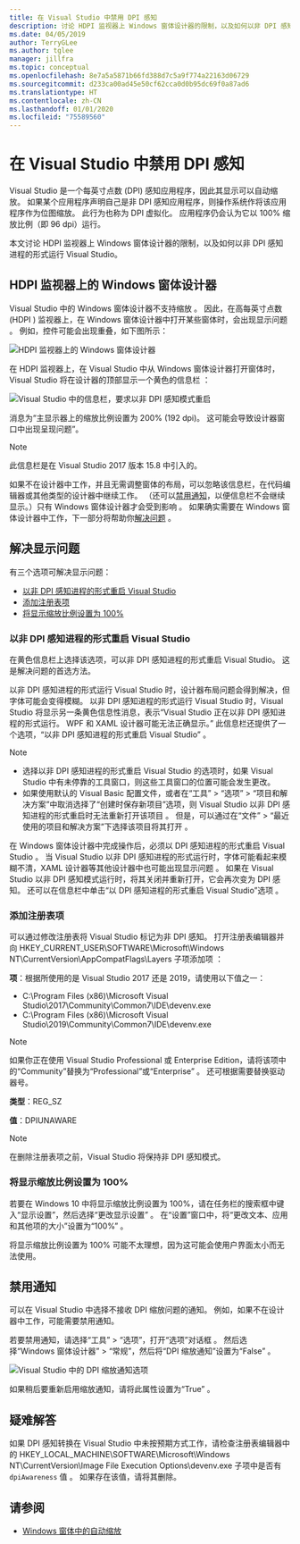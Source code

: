```yaml
---
title: 在 Visual Studio 中禁用 DPI 感知
description: 讨论 HDPI 监视器上 Windows 窗体设计器的限制，以及如何以非 DPI 感知进程的形式运行 Visual Studio。
ms.date: 04/05/2019
author: TerryGLee
ms.author: tglee
manager: jillfra
ms.topic: conceptual
ms.openlocfilehash: 8e7a5a5871b66fd388d7c5a9f774a22163d06729
ms.sourcegitcommit: d233ca00ad45e50cf62cca0d0b95dc69f0a87ad6
ms.translationtype: HT
ms.contentlocale: zh-CN
ms.lasthandoff: 01/01/2020
ms.locfileid: "75589560"
---
```

# <a name="disable-dpi-awareness-in-visual-studio"></a>在 Visual Studio 中禁用 DPI 感知

Visual Studio 是一个每英寸点数 (DPI) 感知应用程序，因此其显示可以自动缩放。 如果某个应用程序声明自己是非 DPI 感知应用程序，则操作系统作将该应用程序作为位图缩放。 此行为也称为 DPI 虚拟化。 应用程序仍会认为它以 100% 缩放比例（即 96 dpi）运行。

本文讨论 HDPI 监视器上 Windows 窗体设计器的限制，以及如何以非 DPI 感知进程的形式运行 Visual Studio。

## <a name="windows-forms-designer-on-hdpi-monitors"></a>HDPI 监视器上的 Windows 窗体设计器

Visual Studio 中的 Windows 窗体设计器不支持缩放  。 因此，在高每英寸点数 (HDPI ) 监视器上，在 Windows 窗体设计器中打开某些窗体时，会出现显示问题  。 例如，控件可能会出现重叠，如下图所示：

![HDPI 监视器上的 Windows 窗体设计器](./media/win-forms-designer-hdpi.png)

在 HDPI 监视器上，在 Visual Studio 中从 Windows 窗体设计器打开窗体时，Visual Studio 将在设计器的顶部显示一个黄色的信息栏  ：

![Visual Studio 中的信息栏，要求以非 DPI 感知模式重启](./media/scaling-gold-bar.png)

消息为“主显示器上的缩放比例设置为 200% (192 dpi)。  这可能会导致设计器窗口中出现呈现问题”。

> [!NOTE]
> 此信息栏是在 Visual Studio 2017 版本 15.8 中引入的。

如果不在设计器中工作，并且无需调整窗体的布局，可以忽略该信息栏，在代码编辑器或其他类型的设计器中继续工作。 （还可以[禁用通知](#disable-notifications)，以便信息栏不会继续显示。）只有 Windows 窗体设计器才会受到影响  。 如果确实需要在 Windows 窗体设计器中工作，下一部分将帮助你[解决问题](#to-resolve-the-display-problem)  。

## <a name="to-resolve-the-display-problem"></a>解决显示问题

有三个选项可解决显示问题：

- [以非 DPI 感知进程的形式重启 Visual Studio](#restart-visual-studio-as-a-dpi-unaware-process)
- [添加注册表项](#add-a-registry-entry)
- [将显示缩放比例设置为 100%](#set-your-display-scaling-setting-to-100)

### <a name="restart-visual-studio-as-a-dpi-unaware-process"></a>以非 DPI 感知进程的形式重启 Visual Studio

在黄色信息栏上选择该选项，可以非 DPI 感知进程的形式重启 Visual Studio。 这是解决问题的首选方法。

以非 DPI 感知进程的形式运行 Visual Studio 时，设计器布局问题会得到解决，但字体可能会变得模糊。 以非 DPI 感知进程的形式运行 Visual Studio 时，Visual Studio 将显示另一条黄色信息性消息，表示“Visual Studio 正在以非 DPI 感知进程的形式运行。  WPF 和 XAML 设计器可能无法正确显示。” 此信息栏还提供了一个选项，“以非 DPI 感知进程的形式重启 Visual Studio”  。

> [!NOTE]
> - 选择以非 DPI 感知进程的形式重启 Visual Studio 的选项时，如果 Visual Studio 中有未停靠的工具窗口，则这些工具窗口的位置可能会发生更改。
> - 如果使用默认的 Visual Basic 配置文件，或者在“工具” > “选项” > “项目和解决方案”中取消选择了“创建时保存新项目”选项，则 Visual Studio 以非 DPI 感知进程的形式重启时无法重新打开该项目     。 但是，可以通过在“文件” > “最近使用的项目和解决方案”下选择该项目将其打开   。

在 Windows 窗体设计器中完成操作后，必须以 DPI 感知进程的形式重启 Visual Studio  。 当 Visual Studio 以非 DPI 感知进程的形式运行时，字体可能看起来模糊不清，XAML 设计器等其他设计器中也可能出现显示问题  。 如果在 Visual Studio 以非 DPI 感知模式运行时，将其关闭并重新打开，它会再次变为 DPI 感知。 还可以在信息栏中单击“以 DPI 感知进程的形式重启 Visual Studio”选项  。

### <a name="add-a-registry-entry"></a>添加注册表项

可以通过修改注册表将 Visual Studio 标记为非 DPI 感知。 打开注册表编辑器并向 HKEY_CURRENT_USER\SOFTWARE\Microsoft\Windows NT\CurrentVersion\AppCompatFlags\Layers 子项添加项   ：

**项**：根据所使用的是 Visual Studio 2017 还是 2019，请使用以下值之一：

- C:\Program Files (x86)\Microsoft Visual Studio\2017\Community\Common7\IDE\devenv.exe
- C:\Program Files (x86)\Microsoft Visual Studio\2019\Community\Common7\IDE\devenv.exe

> [!NOTE]
> 如果你正在使用 Visual Studio Professional 或 Enterprise Edition，请将该项中的“Community”替换为“Professional”或“Enterprise”    。 还可根据需要替换驱动器号。

**类型**：REG_SZ

**值**：DPIUNAWARE

> [!NOTE]
> 在删除注册表项之前，Visual Studio 将保持非 DPI 感知模式。

### <a name="set-your-display-scaling-setting-to-100"></a>将显示缩放比例设置为 100%

若要在 Windows 10 中将显示缩放比例设置为 100%，请在任务栏的搜索框中键入“显示设置”，然后选择“更改显示设置”   。 在“设置”窗口中，将“更改文本、应用和其他项的大小”设置为“100%”    。

将显示缩放比例设置为 100% 可能不太理想，因为这可能会使用户界面太小而无法使用。

## <a name="disable-notifications"></a>禁用通知

可以在 Visual Studio 中选择不接收 DPI 缩放问题的通知。 例如，如果不在设计器中工作，可能需要禁用通知。

若要禁用通知，请选择“工具” > “选项”，打开“选项”对话框    。 然后选择“Windows 窗体设计器” > “常规”，然后将“DPI 缩放通知”设置为“False”     。

![Visual Studio 中的 DPI 缩放通知选项](./media/notifications-option.png)

如果稍后要重新启用缩放通知，请将此属性设置为“True”  。

## <a name="troubleshoot"></a>疑难解答

如果 DPI 感知转换在 Visual Studio 中未按预期方式工作，请检查注册表编辑器中的 HKEY_LOCAL_MACHINE\SOFTWARE\Microsoft\Windows NT\CurrentVersion\Image File Execution Options\devenv.exe 子项中是否有 `dpiAwareness` 值  。 如果存在该值，请将其删除。

## <a name="see-also"></a>请参阅

- [Windows 窗体中的自动缩放](/dotnet/framework/winforms/automatic-scaling-in-windows-forms)
